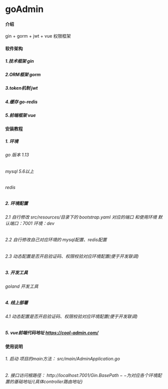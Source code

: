 # goAdmin

#### 介绍
gin + gorm + jwt + vue  权限框架

#### 软件架构

##### 1.技术框架 gin
##### 2.ORM框架 gorm
##### 3.token机制 jwt
##### 4.缓存 go-redis
##### 5.前端框架 vue  

  
#### 安装教程

##### 1.  环境
 ###### go 版本 1.13
 ###### mysql 5.6以上
 ###### redis  
 
##### 2.  环境配置
 ###### 2.1 自行修改 src/resources/目录下的 bootstrap.yaml 对应的端口 和使用环境 默认端口：7001 环境：dev
 ###### 2.2 自行修改自己对应环境的 mysql配置、redis配置
 ###### 2.3 动态配置是否开启验证码、权限校验对应环境配置(便于开发联调)
 
##### 3.  开发工具
 ###### goland 开发工具
 
##### 4.   线上部署
 ###### 4.1 动态配置是否开启验证码、权限校验对应环境配置(便于开发联调)

##### 5.   vue前端代码地址 https://cool-admin.com/
 
#### 使用说明

###### 1.  启动 项目的main方法：   src/main/AdminApplication.go 
###### 2.  接口访问根路径：        http://localhost:7001/${Gin.BasePath--为对应各个环境配置的基础地址}/${具体controller路由地址}
